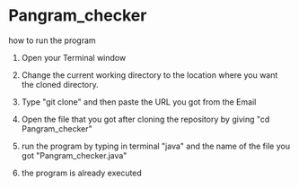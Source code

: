 # Pangram_checker

how to run the program

1. Open your Terminal window

2. Change the current working directory to the location where
 you want the cloned directory.

3. Type "git clone" and then paste the URL you got from the Email

4. Open the file that you got after cloning the repository by giving "cd Pangram_checker"

5. run the program by typing in terminal "java" and the name of the file you got "Pangram_checker.java"

6. the program is already executed 
